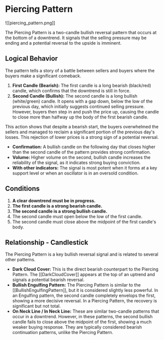 # Piercing Pattern

![[piercing_pattern.png]]

The Piercing Pattern is a two-candle bullish reversal pattern that occurs at the bottom of a downtrend. It signals that the selling pressure may be ending and a potential reversal to the upside is imminent.

## Logical Behavior

The pattern tells a story of a battle between sellers and buyers where the buyers make a significant comeback.

1.  **First Candle (Bearish):** The first candle is a long bearish (black/red) candle, which confirms that the downtrend is still in force.
2.  **Second Candle (Bullish):** The second candle is a long bullish (white/green) candle. It opens with a gap down, below the low of the previous day, which initially suggests continued selling pressure. However, buyers then step in and push the price up, causing the candle to close more than halfway up the body of the first bearish candle.

This action shows that despite a bearish start, the buyers overwhelmed the sellers and managed to reclaim a significant portion of the previous day's losses. This rejection of lower prices is a strong sign of a potential reversal.

- **Confirmation:** A bullish candle on the following day that closes higher than the second candle of the pattern provides strong confirmation.
- **Volume:** Higher volume on the second, bullish candle increases the reliability of the signal, as it indicates strong buying conviction.
- **With other indicators:** The signal is most potent when it forms at a key support level or when an oscillator is in an oversold condition.

## Conditions

1.  **A clear downtrend must be in progress.**
2.  **The first candle is a strong bearish candle.**
3.  **The second candle is a strong bullish candle.**
4.  The second candle must open below the low of the first candle.
5.  The second candle must close above the midpoint of the first candle's body.

## Relationship - Candlestick

The Piercing Pattern is a key bullish reversal signal and is related to several other patterns.

- **Dark Cloud Cover:** This is the direct bearish counterpart to the Piercing Pattern. The [[DarkCloudCover]] appears at the top of an uptrend and signals a potential bearish reversal.
- **Bullish Engulfing Pattern:** The Piercing Pattern is similar to the [[BullishEngulfingPattern]], but it is considered slightly less powerful. In an Engulfing pattern, the second candle completely envelops the first, showing a more decisive reversal. In a Piercing Pattern, the recovery is significant but not total.
- **On Neck Line / In Neck Line:** These are similar two-candle patterns that occur in a downtrend. However, in these patterns, the second bullish candle fails to close above the midpoint of the first, showing a much weaker buying response. They are typically considered bearish continuation patterns, unlike the Piercing Pattern.
